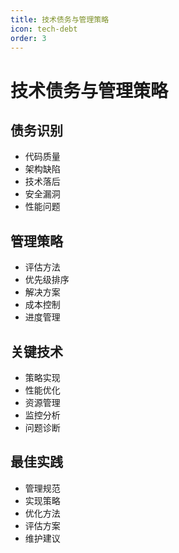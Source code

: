 ```yaml
---
title: 技术债务与管理策略
icon: tech-debt
order: 3
---
```


# 技术债务与管理策略

## 债务识别
- 代码质量
- 架构缺陷
- 技术落后
- 安全漏洞
- 性能问题

## 管理策略
- 评估方法
- 优先级排序
- 解决方案
- 成本控制
- 进度管理

## 关键技术
- 策略实现
- 性能优化
- 资源管理
- 监控分析
- 问题诊断

## 最佳实践
- 管理规范
- 实现策略
- 优化方法
- 评估方案
- 维护建议
